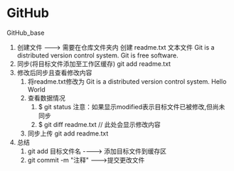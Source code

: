 # GitHub
GitHub_base 

1. 创建文件 ---> 需要在仓库文件夹内
    创建 readme.txt 文本文件
        Git is a distributed version control system.
        Git is free software.
2. 同步(将目标文件添加至工作区缓存)
    git add readme.txt
3. 修改后同步且查看修改内容
    1. 将readme.txt修改为
        Git is a distributed version control system.
        Hello World
    2. 查看数据情况
        1. $ git status
        注意：如果显示modified表示目标文件已被修改,但尚未同步
        2. $ git diff readme.txt
        // 此处会显示修改内容
    3. 同步上传
        git add readme.txt
4. 总结
    1. git add 目标文件名 ----> 添加目标文件到缓存区
    2. git commit -m "注释" --->提交更改文件
